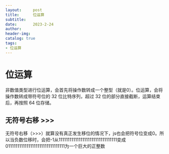 ```yaml
---
layout:     post
title:      位运算
subtitle:   
date:       2023-2-24
author:     
header-img:
catalog: true
tags:
- 位运算
---
```

# 位运算
非数值类型进行位运算，会首先将操作数转成一个整型（就是0）。位运算，会将操作数转成带符号位的 32 位比特序列，超过 32 位的部分直接截断，运算结束后，再按照 64 位存储。

## 无符号右移 >>>
无符号右移（>>>）就算没有真正发生移位的情况下，js也会把符号位变成0。所以当负数位移时，会把-1从11111111111111111111111111111111变成01111111111111111111111111111111为一个巨大的正整数

